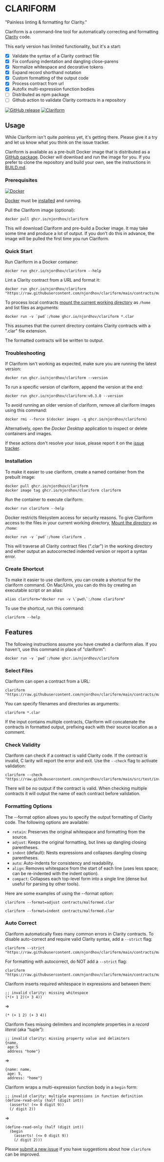 # CLARIFORM

"Painless linting & formatting for Clarity."

Clariform is a command-line tool for automatically correcting and formatting 
[Clarity](https://clarity-lang.org/) code.

This early version has limited functionality, but it's a start:

- [x] Validate the syntax of a Clarity contract file
- [x] Fix confusing indentation and dangling close-parens
- [x] Normalize whitespace and decorative tokens
- [x] Expand record shorthand notation
- [x] Custom formatting of the output code
- [x] Process contract from url
- [x] Autofix multi-expression function bodies
- [ ] Distributed as npm package
- [ ] Github action to validate Clarity contracts in a repository

[![GitHub release](https://img.shields.io/github/release/njordhov/clariform.svg)](https://GitHub.com/njordhov/clariform/releases/)
[![Clariform](https://github.com/njordhov/clariform/actions/workflows/main.yml/badge.svg)](https://github.com/njordhov/clariform/actions/workflows/main.yml)

## Usage

While Clariform isn't quite *painless* yet, it's getting there. Please give it a try and let us know what you think on the issue tracker.

Clariform is available as a pre-built Docker image that is distributed as a [GitHub package](https://github.com/njordhov/clariform/pkgs/container/clariform). Docker will download and run the image for you. If you prefer to clone the repository and build your own, see the instructions in [BUILD.md](BUILD.md).

### Prerequisites

[![Docker](https://badgen.net/badge/icon/docker?icon=docker&label)](https://https://docker.com/)

[Docker](https://https://docker.com/) must be [installed](https://docs.docker.com/engine/install/) and running.

Pull the Clariform image (optional):

```
docker pull ghcr.io/njordhov/clariform
```

This will download Clariform and pre-build a Docker image. It may take some time and produce a lot of output. If you don't do this in advance, the image will be pulled the first time you run Clariform.

### Quick Start

Run Clariform in a Docker container:

```
docker run ghcr.io/njordhov/clariform --help
```

Lint a Clarity contract from a URL and format it:

```
docker run ghcr.io/njordhov/clariform "https://raw.githubusercontent.com/njordhov/clariform/main/contracts/malformed.clar"
```

To process local contracts [mount the current working directory](https://docs.docker.com/engine/reference/commandline/run/#mount-volume--v---read-only) as `/home` and list files as arguments:

```
docker run -v `pwd`:/home ghcr.io/njordhov/clariform *.clar
```

This assumes that the current directory contains Clarity contracts with a ".clar" file extension.

The formatted contracts will be written to output.

### Troubleshooting

If Clariform isn't working as expected, make sure you are running the latest version:

```
docker run ghcr.io/njordhov/clariform --version
```

To run a specific version of clariform, append the version at the end:

```
docker run ghcr.io/njordhov/clariform:v0.3.0 --version
```

To avoid running an older version of clariform, remove all clariform images using this command:

```
docker rmi --force $(docker images -q ghcr.io/njordhov/clariform)
```

Alternatively, open the _Docker Desktop_ application to inspect or delete containers and images.

If these actions don't resolve your issue, please report it on the
[issue tracker](https://github.com/njordhov/clariform/issues).

### Installation

To make it easier to use clariform, create a named container from the prebuilt image:

```
docker pull ghcr.io/njordhov/clariform
docker image tag ghcr.io/njordhov/clariform clariform
```

Run the container to execute clariform:

```
docker run clariform --help
```

Docker restricts filesystem access for security reasons. To give Clariform access
to the files in your current working directory,
[Mount the directory](https://docs.docker.com/engine/reference/commandline/run/#mount-volume--v---read-only) as `/home`:

```
docker run -v `pwd`:/home clariform .
```

This will traverse all Clarity contract files (".clar") in the working directory and either
output an autocorrected indented version or report a syntax error.

### Create Shortcut

To make it easier to use clariform, you can create a shortcut for the clariform command. 
On Mac/Unix, you can do this by creating an executable script or an alias:
```
alias clariform="docker run -v \`pwd\`:/home clariform"
```

To use the shortcut, run this command:

```
clariform --help
```

## Features

The following instructions assume you have created a clariform alias. 
If you haven't, use this command in place of "clariform":
 
```
docker run -v `pwd`:/home ghcr.io/njordhov/clariform
```

### Select Files

Clariform can open a contract from a URL:

```
clariform "https://raw.githubusercontent.com/njordhov/clariform/main/contracts/malformed.clar"
```

You can specify filenames and directories as arguments:

```
clariform *.clar
```

If the input contains multiple contracts, Clariform will concatenate the 
contracts in formatted output, prefixing each with their source location as a comment.

### Check Validity

Clariform can check if a contract is valid Clarity code. If the contract is invalid, C
larity will report the error and exit.  Use the `--check` flag to activate validation:

```
clariform --check "https://raw.githubusercontent.com/njordhov/clariform/main/src/test/invalid.clar"
```

There will be no output if the contract is valid. When checking multiple
contracts it will output the name of each contract before validation.

### Formatting Options

The --format option allows you to specify the output formatting of Clarity code. 
The following options are available:

* `retain`: Preserves the original whitespace and formatting from the source.
* `adjust`: Keeps the original formatting, but lines up dangling closing parentheses.
* `indent` (default): Nests expressions and collapses dangling closing parentheses.
* `auto`: Auto-indents for consistency and readability.
* `align`: Removes whitespace from the start of each line (uses less space; can be re-indented with the indent option).
* `compact`: Collapses each top-level form into a single line (dense but useful for parsing by other tools).

Here are some examples of using the --format option:

```
clariform --format=adjust contracts/malformed.clar   
```
```
clariform --format=indent contracts/malformed.clar   
```

### Auto Correct 

Clariform automatically fixes many common errors in Clarity contracts. 
To disable auto-correct and require valid Clarity syntax, add a `--strict` flag:

```
clariform --strict "https://raw.githubusercontent.com/njordhov/clariform/main/contracts/malformed.clar"
```

For formatting with autocorrect, do NOT add a `--strict` flag:

```
clariform "https://raw.githubusercontent.com/njordhov/clariform/main/contracts/malformed.clar"
```

Clariform inserts required whitespace in expressions and between them:

```clarity 
;; invalid clarity: missing whitespace
(*(+ 1 2)(+ 3 4)) 
```
=>
```clarity 
(* (+ 1 2) (+ 3 4))
```

Clariform fixes missing delimiters and incomplete properties in a _record literal_ (aka "tuple"):

```clarity 
;; invalid clarity: missing property value and delimiters
{name,
 age:5
 address "home"}
```
=>
```clarity 
{name: name,
 age: 5,
 address: "home"}
```

Clariform wraps a multi-expression function body in a `begin` form:

```clarity
;; invalid clarity: multiple expressions in function definition
(define-read-only (half (digit int))
  (asserts! (<= 0 digit 9))
  (/ digit 2))
```
=>
```clarity
(define-read-only (half (digit int))
  (begin
    (asserts! (<= 0 digit 9))
    (/ digit 2)))
```

Please [submit a new issue](https://github.com/njordhov/clariform/issues/new)
if you have suggestions about how `clariform` can be improved.
